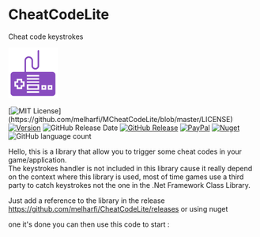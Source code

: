 # CheatCodeLite
Cheat code keystrokes<br>

<img src="logo.png" width="100">

[![MIT License](https://img.shields.io/apm/l/atomic-design-ui.svg?)](https://github.com/melharfi/MCheatCodeLite/blob/master/LICENSE)
[![Version](https://badge.fury.io/gh/tterb%2FHyde.svg)](https://github.com/melharfi/MCheatCodeLite)
![GitHub Release Date](https://img.shields.io/github/release-date/melharfi/CheatCodeLite?color=black)
[![GitHub Release](https://img.shields.io/github/v/release/melharfi/CheatCodeLite)](https://github.com/melharfi/CheatCodeLite/releases) 
[![PayPal](https://img.shields.io/badge/paypal-donate-yellow.svg)](https://www.paypal.com/cgi-bin/webscr?cmd=_s-xclick&hosted_button_id=VN92ND2CDMX92)
[![Nuget](https://img.shields.io/nuget/v/melharfi?color=red)](https://www.nuget.org/packages/MELHARFI/)
![GitHub language count](https://img.shields.io/github/languages/count/melharfi/CheatCodeLite?color=red)

Hello, this is a library that allow you to trigger some cheat codes in your game/application.<br>
The keystrokes handler is not included in this library cause it really depend on the context where this library is used, most of time games use a third party to catch keystrokes not the one in the .Net Framework Class Library.<br>

Just add a reference to the library in the release https://github.com/melharfi/CheatCodeLite/releases
or using nuget

one it's done you can then use this code to start :



